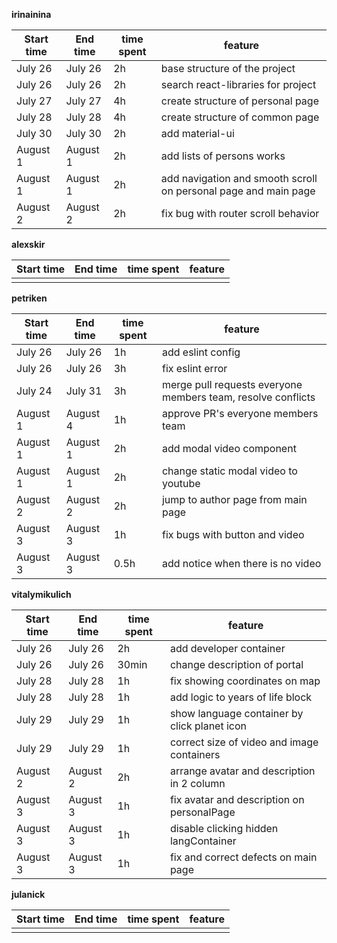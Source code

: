 **irinainina**

| Start time | End time | time spent | feature                                        |
| ---------- | -------- | ---------- | ---------------------------------------------- |
| July 26    | July 26  | 2h         | base structure of the project    |
| July 26    | July 26  | 2h         | search react-libraries for project                    |
| July 27    | July 27  | 4h         | create structure of personal page |
| July 28    | July 28  | 4h         | create structure of common page                      |
| July 30    | July 30  | 2h         | add material-ui     |
| August 1   | August 1 | 2h         | add lists of persons works                      |
| August 1   | August 1 | 2h         | add navigation and smooth scroll on personal page and main page                              |
| August 2   | August 2 | 2h       | fix bug with router scroll behavior                      |

**alexskir**

| Start time | End time | time spent | feature |
| ---------- | -------- | ---------- | ------- |
|            |          |            |         |

**petriken**

| Start time | End time | time spent | feature |
| ---------- | -------- | ---------- | ------- |
|  July 26   | July 26  |   1h       |  add eslint config      |
|  July 26   | July 26  |   3h       |  fix eslint error       |                   
|  July 24   | July 31  |   3h       |  merge pull requests everyone members team, resolve conflicts   |
|  August 1  | August 4 |   1h       |  approve PR's everyone members team       |
|  August 1  | August 1 |   2h       |  add modal video component       |
|  August 1  | August 1 |   2h       |  change static modal video to youtube       |
|  August 2  | August 2 |   2h       |  jump to author page from main page      |
|  August 3  | August 3 |   1h       |  fix bugs with button and video       |
|  August 3  | August 3 |   0.5h     |  add notice when there is no video      |

**vitalymikulich**

| Start time | End time | time spent | feature |
| ---------- | -------- | ---------- | ------- |
| July 26    | July 26  | 2h         | add developer container |
| July 26    | July 26  | 30min      | change description of portal |
| July 28    | July 28  | 1h         | fix showing coordinates on map |
| July 28    | July 28  | 1h         | add logic to years of life block |
| July 29    | July 29  | 1h         | show language container by click planet icon |
| July 29    | July 29  | 1h         | correct size of video and image containers |
| August 2   | August 2 | 2h         | arrange avatar and description in 2 column |
| August 3   | August 3 | 1h         | fix avatar and description on personalPage |
| August 3   | August 3 | 1h         | disable clicking hidden langContainer |
| August 3   | August 3 | 1h         | fix and correct defects on main page |

**julanick**

| Start time | End time | time spent | feature |
| ---------- | -------- | ---------- | ------- |
|            |          |            |         |

